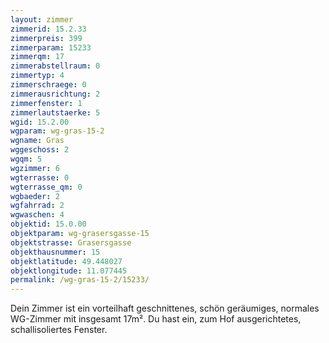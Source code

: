 ```yaml
---
layout: zimmer
zimmerid: 15.2.33
zimmerpreis: 399
zimmerparam: 15233
zimmerqm: 17
zimmerabstellraum: 0
zimmertyp: 4
zimmerschraege: 0
zimmerausrichtung: 2
zimmerfenster: 1
zimmerlautstaerke: 5
wgid: 15.2.00
wgparam: wg-gras-15-2
wgname: Gras
wggeschoss: 2
wgqm: 5
wgzimmer: 6
wgterrasse: 0
wgterrasse_qm: 0
wgbaeder: 2
wgfahrrad: 2
wgwaschen: 4
objektid: 15.0.00
objektparam: wg-grasersgasse-15
objektstrasse: Grasersgasse
objekthausnummer: 15
objektlatitude: 49.448027
objektlongitude: 11.077445
permalink: /wg-gras-15-2/15233/
---
```

Dein Zimmer ist ein vorteilhaft geschnittenes, schön geräumiges, normales WG-Zimmer mit insgesamt 17m². Du hast ein, zum Hof ausgerichtetes, schallisoliertes Fenster. 